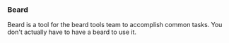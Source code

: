 ### Beard

Beard is a tool for the beard tools team to accomplish common tasks.
You don't actually have to have a beard to use it.
